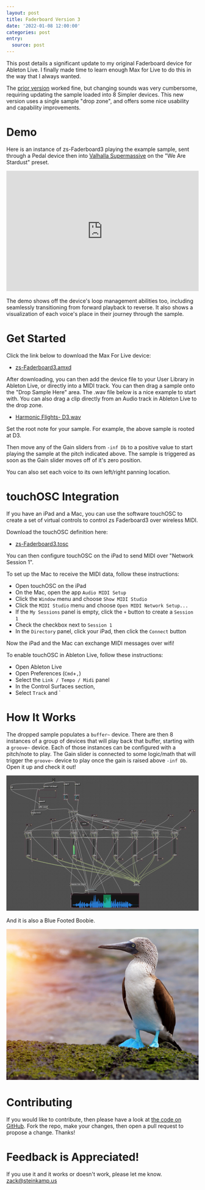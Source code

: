```yaml
---
layout: post
title: Faderboard Version 3
date: '2022-01-08 12:00:00'
categories: post
entry:
  source: post
---
```


This post details a significant update to my original Faderboard device for Ableton Live. I finally made time to learn enough Max for Live to do this in the way that I always wanted.

The [prior version](/post/2021/12/01/faderboard-in-ableton.html) worked fine, but changing sounds was very cumbersome, requiring updating the sample loaded into 8 Simpler devices. This new version uses a single sample "drop zone", and offers some nice usability and capability improvements.

# Demo
Here is an instance of zs-Faderboard3 playing the example sample, sent through a Pedal device then into [Valhalla Supermassive](https://valhalladsp.com/shop/reverb/valhalla-supermassive/) on the "We Are Stardust" preset.

<iframe width="100%" height="315" src="https://www.youtube.com/embed/UWtkUmbyKyc" title="YouTube video player" frameborder="0" allow="accelerometer; autoplay; clipboard-write; encrypted-media; gyroscope; picture-in-picture" allowfullscreen></iframe>

The demo shows off the device's loop management abilities too, including seamlessly transitioning from forward playback to reverse. It also shows a visualization of each voice's place in their journey through the sample.

# Get Started

Click the link below to download the Max For Live device:

* [zs-Faderboard3.amxd](https://github.com/zsteinkamp/m4l-zs-Faderboard3/blob/main/zs-Faderboard3.amxd?raw=true)

After downloading, you can then add the device file to your User Library in Ableton Live, or directly into a MIDI track. You can then drag a sample onto the "Drop Sample Here" area. The .wav file below is a nice example to start with. You can also drag a clip directly from an Audio track in Ableton Live to the drop zone.

* [Harmonic Flights- D3.wav](https://github.com/zsteinkamp/m4l-zs-Faderboard3/blob/main/samples/Harmonic%20Flights-%20D3.wav?raw=true)

Set the root note for your sample. For example, the above sample is rooted at D3.

Then move any of the Gain sliders from `-inf Db` to a positive value to start playing the sample at the pitch indicated above. The sample is triggered as soon as the Gain slider moves off of it's zero position.

You can also set each voice to its own left/right panning location.

# touchOSC Integration

If you have an iPad and a Mac, you can use the software touchOSC to create a set of virtual controls to control zs Faderboard3 over wireless MIDI.

Download the touchOSC definition here:

* [zs-Faderboard3.tosc](https://github.com/zsteinkamp/m4l-zs-Faderboard3/blob/main/zs-Faderboard3.tosc?raw=true)

You can then configure touchOSC on the iPad to send MIDI over "Network Session 1".

To set up the Mac to receive the MIDI data, follow these instructions:

* Open touchOSC on the iPad
* On the Mac, open the app `Audio MIDI Setup`
* Click the `Window` menu and choose `Show MIDI Studio`
* Click the `MIDI Studio` menu and choose `Open MIDI Network Setup...`
* If the `My Sessions` panel is empty, click the `+` button to create a `Session 1`
* Check the checkbox next to `Session 1`
* In the `Directory` panel, click your iPad, then click the `Connect` button

Now the iPad and the Mac can exchange MIDI messages over wifi!

To enable touchOSC in Ableton Live, follow these instructions:

* Open Ableton Live
* Open Preferences (`Cmd`+`,`)
* Select the `Link / Tempo / Midi` panel
* In the Control Surfaces section, 
* Select `Track` and `



# How It Works

The dropped sample populates a `buffer~` device. There are then 8 instances of a group of devices that will play back that buffer, starting with a `groove~` device. Each of those instances can be configured with a pitch/note to play. The Gain slider is connected to some logic/math that will trigger the `groove~` device to play once the gain is raised above `-inf Db`. Open it up and check it out!

<img src="/images/faderboard-boobie.png"/>

And it is also a Blue Footed Boobie.

<img src="/images/faderboard-boobie-real.jpg"/>

# Contributing

If you would like to contribute, then please have a look at [the code on GitHub](https://github.com/zsteinkamp/m4l-zs-Faderboard3). Fork the repo, make your changes, then open a pull request to propose a change. Thanks!

# Feedback is Appreciated!

If you use it and it works or doesn't work, please let me know. [zack@steinkamp.us](mailto:zack@steinkamp.us)
